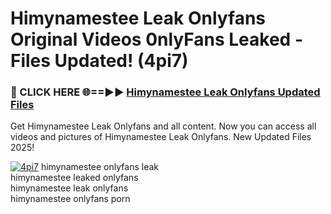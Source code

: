 # Himynamestee Leak Onlyfans Original Videos 0nlyFans Leaked - Files Updated! (4pi7)

<h3>🔴 CLICK HERE 🌐==►► <a href="https://tinyurl.com/x26r9saj" rel="nofollow">Himynamestee Leak Onlyfans Updated Files</a></h3>

Get Himynamestee Leak Onlyfans and all content. Now you can access all videos and pictures of Himynamestee Leak Onlyfans. New Updated Files 2025!

[![4pi7](https://i.imgur.com/LkgZPqh.gif)](https://tinyurl.com/x26r9saj)
himynamestee onlyfans leak<br>
himynamestee leaked onlyfans<br>
himynamestee leak onlyfans<br>
himynamestee onlyfans porn